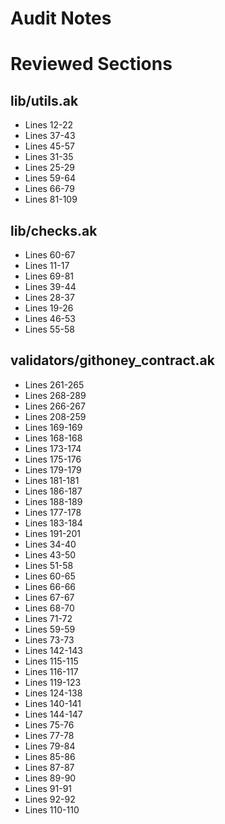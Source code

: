 # Audit Notes

# Reviewed Sections

## lib/utils.ak

- Lines 12-22
- Lines 37-43
- Lines 45-57
- Lines 31-35
- Lines 25-29
- Lines 59-64
- Lines 66-79
- Lines 81-109

## lib/checks.ak

- Lines 60-67
- Lines 11-17
- Lines 69-81
- Lines 39-44
- Lines 28-37
- Lines 19-26
- Lines 46-53
- Lines 55-58

## validators/githoney_contract.ak

- Lines 261-265
- Lines 268-289
- Lines 266-267
- Lines 208-259
- Lines 169-169
- Lines 168-168
- Lines 173-174
- Lines 175-176
- Lines 179-179
- Lines 181-181
- Lines 186-187
- Lines 188-189
- Lines 177-178
- Lines 183-184
- Lines 191-201
- Lines 34-40
- Lines 43-50
- Lines 51-58
- Lines 60-65
- Lines 66-66
- Lines 67-67
- Lines 68-70
- Lines 71-72
- Lines 59-59
- Lines 73-73
- Lines 142-143
- Lines 115-115
- Lines 116-117
- Lines 119-123
- Lines 124-138
- Lines 140-141
- Lines 144-147
- Lines 75-76
- Lines 77-78
- Lines 79-84
- Lines 85-86
- Lines 87-87
- Lines 89-90
- Lines 91-91
- Lines 92-92
- Lines 110-110

